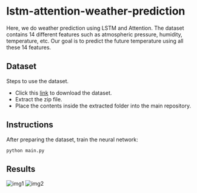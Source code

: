 # lstm-attention-weather-prediction
Here, we do weather prediction using LSTM and Attention. The dataset contains 14 different features such as atmospheric pressure, humidity, temperature, etc. Our goal is to predict the future temperature using all these 14 features. 

## Dataset
Steps to use the dataset.
- Click this [link](https://storage.googleapis.com/tensorflow/tf-keras-datasets/jena_climate_2009_2016.csv.zip) to download the dataset.
- Extract the zip file. 
- Place the contents inside the extracted folder into the main repository. 

## Instructions
After preparing the dataset, train the neural network:
```
python main.py
```

## Results
<!--- Explain a little bit about the graphs here. -->

![img1](https://user-images.githubusercontent.com/51147727/155930935-be65f7ab-20a7-4caa-92b6-518e8a0df5c9.png)
![img2](https://user-images.githubusercontent.com/51147727/155930943-23e7638f-b550-423e-887c-9cf7b09fa62d.png)

<!--- Explain a little bit about the graphs here. -->
